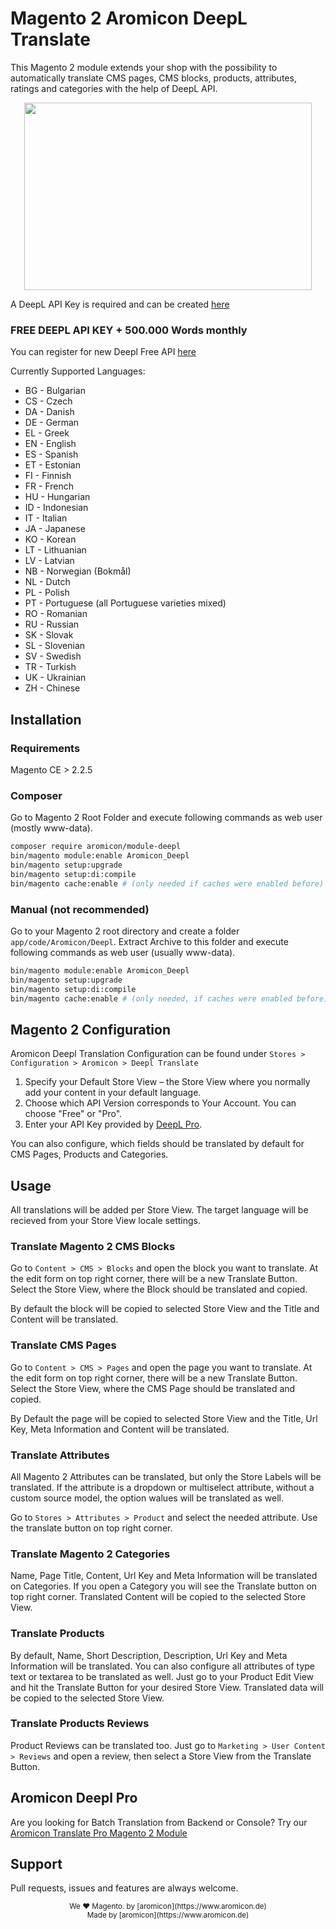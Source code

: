 # Magento 2 Aromicon DeepL Translate

This Magento 2 module extends your shop with the possibility to automatically translate CMS pages, CMS blocks, products, 
attributes, ratings and categories with the help of DeepL API.

<p align="center">
  <img width="460" height="300" src="https://www.aromicon.de/magento-download-extensions-modules/media/catalog/product/a/r/aromicon_deepl_magento2_extension_box.jpg">
</p>

A DeepL API Key is required and can be created [here](https://www.deepl.com/pro?cta=header-prices#developer/) 

### FREE DEEPL API KEY + 500.000 Words monthly
You can register for new Deepl Free API  [here](https://www.deepl.com/pro?cta=header-prices#developer/)

Currently Supported Languages:

* BG - Bulgarian
* CS - Czech
* DA - Danish
* DE - German
* EL - Greek
* EN - English
* ES - Spanish
* ET - Estonian
* FI - Finnish
* FR - French
* HU - Hungarian
* ID - Indonesian
* IT - Italian
* JA - Japanese
* KO - Korean
* LT - Lithuanian
* LV - Latvian
* NB - Norwegian (Bokmål)
* NL - Dutch
* PL - Polish
* PT - Portuguese (all Portuguese varieties mixed)
* RO - Romanian
* RU - Russian
* SK - Slovak
* SL - Slovenian
* SV - Swedish
* TR - Turkish
* UK - Ukrainian
* ZH - Chinese

## Installation
### Requirements
Magento CE > 2.2.5

### Composer
Go to Magento 2 Root Folder and execute following commands as web user (mostly www-data).

```bash
composer require aromicon/module-deepl
bin/magento module:enable Aromicon_Deepl
bin/magento setup:upgrade
bin/magento setup:di:compile
bin/magento cache:enable # (only needed if caches were enabled before)
```

### Manual (not recommended)
Go to your Magento 2 root directory and create a folder `app/code/Aromicon/Deepl`. Extract Archive to this folder and
execute following commands as web user (usually www-data).

```bash
bin/magento module:enable Aromicon_Deepl
bin/magento setup:upgrade
bin/magento setup:di:compile
bin/magento cache:enable # (only needed, if caches were enabled before)
```

## Magento 2 Configuration

Aromicon Deepl Translation Configuration can be found under ```Stores > Configuration > Aromicon > Deepl Translate```

1. Specify your Default Store View – the Store View where you normally add your content in your default language.
2. Choose which API Version corresponds to Your Account. You can choose "Free" or "Pro".
3. Enter your API Key provided by [DeepL Pro](https://www.deepl.com/pro.html).

You can also configure, which fields should be translated by default for CMS Pages, Products and Categories.

## Usage

All translations will be added per Store View. The target language will be recieved from your Store View locale settings.

### Translate Magento 2 CMS Blocks

Go to ```Content > CMS > Blocks``` and open the block you want to translate. At the edit form on top right corner, 
there will be a new Translate Button. Select the Store View, where the Block should be translated and copied.

By default the block will be copied to selected Store View and the Title and Content will be translated.

### Translate CMS Pages

Go to ```Content > CMS > Pages``` and open the page you want to translate. At the edit form on top right corner, 
there will be a new Translate Button. Select the Store View, where the CMS Page should be translated and copied.

By Default the page will be copied to selected Store View and the Title, Url Key, Meta Information and Content will be translated.

### Translate Attributes

All Magento 2 Attributes can be translated, but only the Store Labels will be translated. If the attribute is a dropdown or multiselect
attribute, without a custom source model, the option walues will be translated as well.

Go to ````Stores > Attributes > Product```` and select the needed attribute. Use the translate button on top right corner.


### Translate Magento 2 Categories

Name, Page Title, Content, Url Key and Meta Information will be translated on Categories. If you open a Category you will see the Translate button on top right corner.
Translated Content will be copied to the selected Store View.

### Translate Products

By default, Name, Short Description, Description, Url Key and Meta Information will be translated. You can also configure 
all attributes of type text or textarea to be translated as well. Just go to your Product Edit View and hit the Translate 
Button for your desired Store View. Translated data will be copied to the selected Store View.

### Translate Products Reviews

Product Reviews can be translated too. Just go to ```Marketing > User Content > Reviews``` and open a review, 
then select a Store View from the Translate Button.

## Aromicon Deepl Pro 
Are you looking for Batch Translation from Backend or Console? Try our [Aromicon Translate Pro Magento 2 Module](https://www.aromicon.de/magento-download-extensions-modules/de/magento-2-translate-pro.html)

## Support

Pull requests, issues and features are always welcome.

<p align="center">
<small>We ❤ Magento. by [aromicon](https://www.aromicon.de)</small><br/>
<small>Made by [aromicon](https://www.aromicon.de)</small>
</p>
